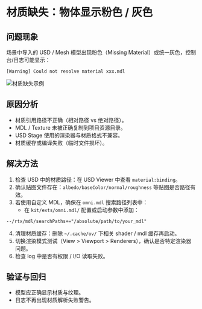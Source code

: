 # 材质缺失：物体显示粉色 / 灰色

## 问题现象
场景中导入的 USD / Mesh 模型出现粉色（Missing Material）或统一灰色，控制台/日志可能显示：
```
[Warning] Could not resolve material xxx.mdl
```
![材质缺失示例](../images/material-missing.png)

## 原因分析
- 材质引用路径不正确（相对路径 vs 绝对路径）。
- MDL / Texture 未被正确复制到项目资源目录。
- USD Stage 使用的渲染器与材质格式不兼容。
- 材质缓存或编译失败（临时文件损坏）。

## 解决方法
1. 检查 USD 中的材质路径：在 USD Viewer 中查看 `material:binding`。
2. 确认贴图文件存在：`albedo/baseColor/normal/roughness` 等贴图是否路径有效。
3. 若使用自定义 MDL，确保在 `omni.mdl` 搜索路径列表中：
   - 在 `kit/exts/omni.mdl/` 配置或启动参数中添加：
```
--/rtx/mdl/searchPaths+="/absolute/path/to/your_mdl"
```
4. 清理材质缓存：删除 `~/.cache/ov/` 下相关 shader / mdl 缓存再启动。
5. 切换渲染模式测试（View > Viewport > Renderers），确认是否特定渲染器问题。
6. 检查 log 中是否有权限 / I/O 读取失败。

## 验证与回归
- 模型应正确显示材质与纹理。
- 日志不再出现材质解析失败警告。
